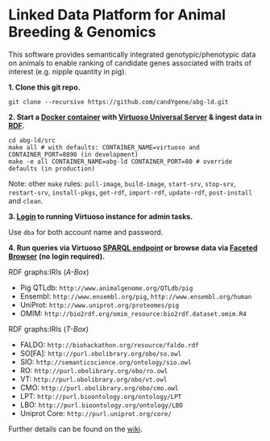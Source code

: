 # Linked Data Platform for Animal Breeding & Genomics

This software provides semantically integrated genotypic/phenotypic data on animals to enable ranking of candidate genes associated with traits of interest (e.g. nipple quantity in pig).

**1. Clone this git repo.**

`git clone --recursive https://github.com/candYgene/abg-ld.git`

**2. Start a [Docker container](https://hub.docker.com/r/candygene/docker-virtuoso/) with [Virtuoso Universal Server](http://virtuoso.openlinksw.com/) & ingest data in [RDF](https://www.w3.org/RDF/).**

```
cd abg-ld/src
make all # with defaults: CONTAINER_NAME=virtuoso and CONTAINER_PORT=8890 (in development)
make -e all CONTAINER_NAME=abg-ld CONTAINER_PORT=80 # override defaults (in production)
```

Note: other `make` rules: `pull-image`, `build-image`, `start-srv`, `stop-srv`, `restart-srv`, `install-pkgs`, `get-rdf`, `import-rdf`, `update-rdf`, `post-install` and `clean`.

**3. [Login](http://localhost:8890/conductor) to running Virtuoso instance for admin tasks.**

Use `dba` for both account name and password.

**4. Run queries via Virtuoso [SPARQL endpoint](http://localhost:8890/sparql) or browse data via [Faceted Browser](http://localhost:8890/fct/) (no login required).**

RDF graphs:IRIs (_A-Box_)
  * Pig QTLdb: `http://www.animalgenome.org/QTLdb/pig`
  * Ensembl: `http://www.ensembl.org/pig`, `http://www.ensembl.org/human`
  * UniProt: `http://www.uniprot.org/proteomes/pig`
  * OMIM: `http://bio2rdf.org/omim_resource:bio2rdf.dataset.omim.R4`

RDF graphs:IRIs (_T-Box_)
  * FALDO: `http://biohackathon.org/resource/faldo.rdf`
  * SO[FA]: `http://purl.obolibrary.org/obo/so.owl`
  * SIO: `http://semanticscience.org/ontology/sio.owl`
  * RO: `http://purl.obolibrary.org/obo/ro.owl`
  * VT: `http://purl.obolibrary.org/obo/vt.owl`
  * CMO: `http://purl.obolibrary.org/obo/cmo.owl`
  * LPT: `http://purl.bioontology.org/ontology/LPT`
  * LBO: `http://purl.bioontology.org/ontology/LBO`
  * Uniprot Core: `http://purl.uniprot.org/core/`

Further details can be found on the [wiki](https://github.com/candYgene/abg-ld/wiki/Home).
